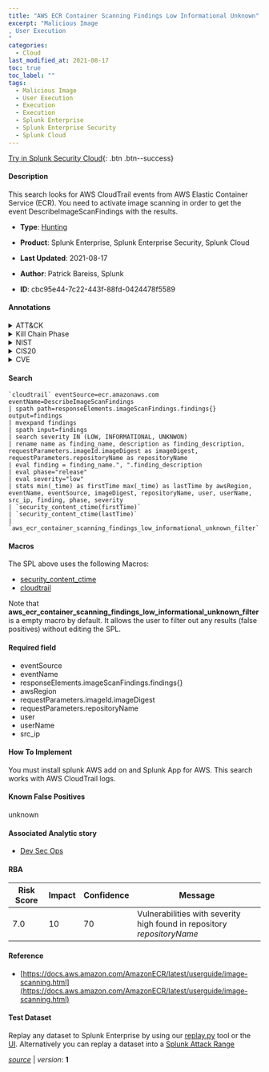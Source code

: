 ```yaml
---
title: "AWS ECR Container Scanning Findings Low Informational Unknown"
excerpt: "Malicious Image
, User Execution
"
categories:
  - Cloud
last_modified_at: 2021-08-17
toc: true
toc_label: ""
tags:
  - Malicious Image
  - User Execution
  - Execution
  - Execution
  - Splunk Enterprise
  - Splunk Enterprise Security
  - Splunk Cloud
---
```




[Try in Splunk Security Cloud](https://www.splunk.com/en_splunk_app_enrichmentus/cyber-security.html){: .btn .btn--success}

#### Description

This search looks for AWS CloudTrail events from AWS Elastic Container Service (ECR). You need to activate image scanning in order to get the event DescribeImageScanFindings with the results.

- **Type**: [Hunting](https://github.com/splunk/security_content/wiki/Detection-Analytic-Types)
- **Product**: Splunk Enterprise, Splunk Enterprise Security, Splunk Cloud

- **Last Updated**: 2021-08-17
- **Author**: Patrick Bareiss, Splunk
- **ID**: cbc95e44-7c22-443f-88fd-0424478f5589


#### Annotations

<details>
  <summary>ATT&CK</summary>

<div markdown="1">


| ID             | Technique        |  Tactic             |
| -------------- | ---------------- |-------------------- |
| [T1204.003](https://attack.mitre.org/techniques/T1204/003/) | Malicious Image | Execution |

| [T1204](https://attack.mitre.org/techniques/T1204/) | User Execution | Execution |

</div>
</details>


<details>
  <summary>Kill Chain Phase</summary>

<div markdown="1">

* Actions on Objectives


</div>
</details>


<details>
  <summary>NIST</summary>

<div markdown="1">

* PR.DS
* PR.AC
* DE.CM



</div>
</details>

<details>
  <summary>CIS20</summary>

<div markdown="1">

* CIS 13



</div>
</details>

<details>
  <summary>CVE</summary>

<div markdown="1">


</div>
</details>

#### Search

```
`cloudtrail` eventSource=ecr.amazonaws.com eventName=DescribeImageScanFindings 
| spath path=responseElements.imageScanFindings.findings{} output=findings 
| mvexpand findings 
| spath input=findings
| search severity IN (LOW, INFORMATIONAL, UNKNWON) 
| rename name as finding_name, description as finding_description, requestParameters.imageId.imageDigest as imageDigest, requestParameters.repositoryName as repositoryName 
| eval finding = finding_name.", ".finding_description 
| eval phase="release" 
| eval severity="low" 
| stats min(_time) as firstTime max(_time) as lastTime by awsRegion, eventName, eventSource, imageDigest, repositoryName, user, userName, src_ip, finding, phase, severity 
| `security_content_ctime(firstTime)` 
| `security_content_ctime(lastTime)` 
| `aws_ecr_container_scanning_findings_low_informational_unknown_filter`
```

#### Macros
The SPL above uses the following Macros:
* [security_content_ctime](https://github.com/splunk/security_content/blob/develop/macros/security_content_ctime.yml)
* [cloudtrail](https://github.com/splunk/security_content/blob/develop/macros/cloudtrail.yml)

Note that **aws_ecr_container_scanning_findings_low_informational_unknown_filter** is a empty macro by default. It allows the user to filter out any results (false positives) without editing the SPL.

#### Required field
* eventSource
* eventName
* responseElements.imageScanFindings.findings{}
* awsRegion
* requestParameters.imageId.imageDigest
* requestParameters.repositoryName
* user
* userName
* src_ip


#### How To Implement
You must install splunk AWS add on and Splunk App for AWS. This search works with AWS CloudTrail logs.

#### Known False Positives
unknown

#### Associated Analytic story
* [Dev Sec Ops](/stories/dev_sec_ops)




#### RBA

| Risk Score  | Impact      | Confidence   | Message      |
| ----------- | ----------- |--------------|--------------|
| 7.0 | 10 | 70 | Vulnerabilities with severity high found in repository $repositoryName$ |


#### Reference

* [https://docs.aws.amazon.com/AmazonECR/latest/userguide/image-scanning.html](https://docs.aws.amazon.com/AmazonECR/latest/userguide/image-scanning.html)



#### Test Dataset
Replay any dataset to Splunk Enterprise by using our [replay.py](https://github.com/splunk/attack_data#using-replaypy) tool or the [UI](https://github.com/splunk/attack_data#using-ui).
Alternatively you can replay a dataset into a [Splunk Attack Range](https://github.com/splunk/attack_range#replay-dumps-into-attack-range-splunk-server)



[*source*](https://github.com/splunk/security_content/tree/develop/detections/cloud/aws_ecr_container_scanning_findings_low_informational_unknown.yml) \| *version*: **1**